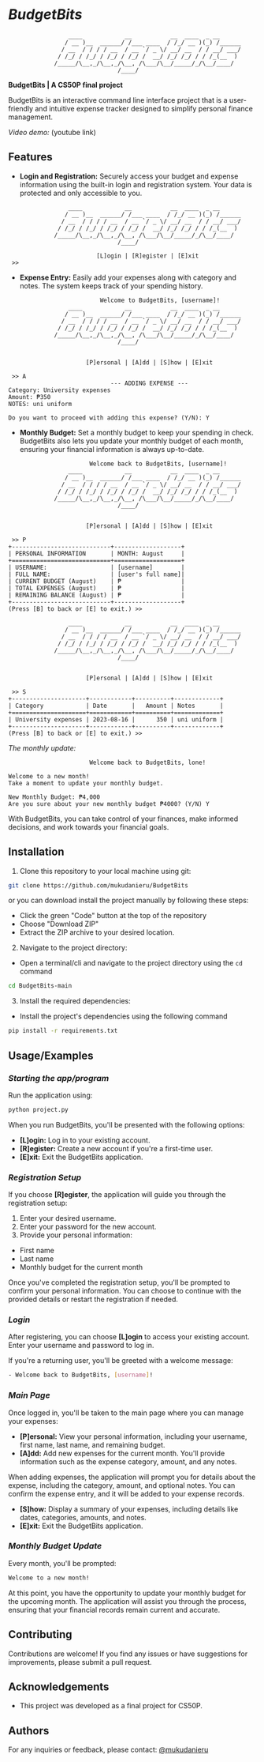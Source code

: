 # **_BudgetBits_**

```
                 ____            __           __  ____  _ __
                / __ )__  ______/ /___ ____  / /_/ __ )(_) /______
               / __  / / / / __  / __ `/ _ \/ __/ __  / / __/ ___/
              / /_/ / /_/ / /_/ / /_/ /  __/ /_/ /_/ / / /_(__  )
             /_____/\__,_/\__,_/\__, /\___/\__/_____/_/\__/____/
                               /____/
```

**BudgetBits | A CS50P final project**

BudgetBits is an interactive command line interface project that is a user-friendly and intuitive expense tracker designed to simplify personal finance management.

_Video demo:_ (youtube link)

## Features

- **Login and Registration:** Securely access your budget and expense information using the built-in login and registration system. Your data is protected and only accessible to you.

```
                 ____            __           __  ____  _ __
                / __ )__  ______/ /___ ____  / /_/ __ )(_) /______
               / __  / / / / __  / __ `/ _ \/ __/ __  / / __/ ___/
              / /_/ / /_/ / /_/ / /_/ /  __/ /_/ /_/ / / /_(__  )
             /_____/\__,_/\__,_/\__, /\___/\__/_____/_/\__/____/
                               /____/

                         [L]ogin | [R]egister | [E]xit
 >>
```

- **Expense Entry:** Easily add your expenses along with category and notes. The system keeps track of your spending history.

```
                          Welcome to BudgetBits, [username]!
                 ____            __           __  ____  _ __
                / __ )__  ______/ /___ ____  / /_/ __ )(_) /______
               / __  / / / / __  / __ `/ _ \/ __/ __  / / __/ ___/
              / /_/ / /_/ / /_/ / /_/ /  __/ /_/ /_/ / / /_(__  )
             /_____/\__,_/\__,_/\__, /\___/\__/_____/_/\__/____/
                               /____/


                      [P]ersonal | [A]dd | [S]how | [E]xit

 >> A
                             --- ADDING EXPENSE ---
Category: University expenses
Amount: ₱350
NOTES: uni uniform

Do you want to proceed with adding this expense? (Y/N): Y
```

- **Monthly Budget:** Set a monthly budget to keep your spending in check. BudgetBits also lets you update your monthly budget of each month, ensuring your financial information is always up-to-date.

```
                       Welcome back to BudgetBits, [username]!
                 ____            __           __  ____  _ __
                / __ )__  ______/ /___ ____  / /_/ __ )(_) /______
               / __  / / / / __  / __ `/ _ \/ __/ __  / / __/ ___/
              / /_/ / /_/ / /_/ / /_/ /  __/ /_/ /_/ / / /_(__  )
             /_____/\__,_/\__,_/\__, /\___/\__/_____/_/\__/____/
                               /____/


                      [P]ersonal | [A]dd | [S]how | [E]xit

 >> P
+----------------------------+-------------------+
| PERSONAL INFORMATION       | MONTH: August     |
+============================+===================+
| USERNAME:                  | [username]        |
| FULL NAME:                 | [user's full name]|
| CURRENT BUDGET (August)    | ₱                 |
| TOTAL EXPENSES (August)    | ₱                 |
| REMAINING BALANCE (August) | ₱                 |
+----------------------------+-------------------+
(Press [B] to back or [E] to exit.) >>
```

```
                 ____            __           __  ____  _ __
                / __ )__  ______/ /___ ____  / /_/ __ )(_) /______
               / __  / / / / __  / __ `/ _ \/ __/ __  / / __/ ___/
              / /_/ / /_/ / /_/ / /_/ /  __/ /_/ /_/ / / /_(__  )
             /_____/\__,_/\__,_/\__, /\___/\__/_____/_/\__/____/
                               /____/


                      [P]ersonal | [A]dd | [S]how | [E]xit

 >> S
+---------------------+------------+----------+-------------+
| Category            | Date       |   Amount | Notes       |
+=====================+============+==========+=============+
| University expenses | 2023-08-16 |      350 | uni uniform |
+---------------------+------------+----------+-------------+
(Press [B] to back or [E] to exit.) >>
```

_The monthly update:_

```
                       Welcome back to BudgetBits, lone!

Welcome to a new month!
Take a moment to update your monthly budget.

New Monthly Budget: ₱4,000
Are you sure about your new monthly budget ₱4000? (Y/N) Y
```

With BudgetBits, you can take control of your finances, make informed decisions, and work towards your financial goals.

## Installation

1. Clone this repository to your local machine using git:

```bash
git clone https://github.com/mukudanieru/BudgetBits
```

or you can download install the project manually by following these steps:

- Click the green "Code" button at the top of the repository
- Choose "Download ZIP"
- Extract the ZIP archive to your desired location.

2. Navigate to the project directory:

- Open a terminal/cli and navigate to the project directory using the `cd` command

```bash
cd BudgetBits-main
```

3. Install the required dependencies:

- Install the project's dependencies using the following command

```bash
pip install -r requirements.txt
```

## Usage/Examples

### _Starting the app/program_

Run the application using:

```bash
python project.py
```

When you run BudgetBits, you'll be presented with the following options:

- **[L]ogin:** Log in to your existing account.
- **[R]egister:** Create a new account if you're a first-time user.
- **[E]xit:** Exit the BudgetBits application.

### _Registration Setup_

If you choose **[R]egister**, the application will guide you through the registration setup:

1. Enter your desired username.
2. Enter your password for the new account.
3. Provide your personal information:

- First name
- Last name
- Monthly budget for the current month

Once you've completed the registration setup, you'll be prompted to confirm your personal information. You can choose to continue with the provided details or restart the registration if needed.

### _Login_

After registering, you can choose **[L]ogin** to access your existing account. Enter your username and password to log in.

If you're a returning user, you'll be greeted with a welcome message:

```bash
- Welcome back to BudgetBits, [username]!
```

### _Main Page_

Once logged in, you'll be taken to the main page where you can manage your expenses:

- **[P]ersonal:** View your personal information, including your username, first name, last name, and remaining budget.
- **[A]dd:** Add new expenses for the current month. You'll provide information such as the expense category, amount, and any notes.

When adding expenses, the application will prompt you for details about the expense, including the category, amount, and optional notes. You can confirm the expense entry, and it will be added to your expense records.

- **[S]how:** Display a summary of your expenses, including details like dates, categories, amounts, and notes.
- **[E]xit:** Exit the BudgetBits application.

### _Monthly Budget Update_

Every month, you'll be prompted:

```bash
Welcome to a new month!
```

At this point, you have the opportunity to update your monthly budget for the upcoming month. The application will assist you through the process, ensuring that your financial records remain current and accurate.

## Contributing

Contributions are welcome! If you find any issues or have suggestions for improvements, please submit a pull request.

## Acknowledgements

- This project was developed as a final project for CS50P.

## Authors

For any inquiries or feedback, please contact: [@mukudanieru](https://github.com/mukudanieru)
